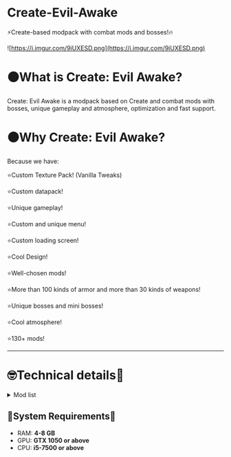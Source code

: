 # Create-Evil-Awake
⚡Create-based modpack with combat mods and bosses!🔥

![https://i.imgur.com/9iUXESD.png](https://i.imgur.com/9iUXESD.png)

# 🟠What is Create: Evil Awake?

Create: Evil Awake is a modpack based on Create and combat mods with bosses, unique gameplay and atmosphere, optimization and fast support.

# 🟠Why Create: Evil Awake?

Because we have:

⭐Custom Texture Pack! (Vanilla Tweaks)

⭐Custom datapack!

⭐Unique gameplay!

⭐Custom and unique menu!

⭐Custom loading screen!

⭐Cool Design!

⭐Well-chosen mods!

⭐More than 100 kinds of armor and more than 30 kinds of weapons!

⭐Unique bosses and mini bosses!

⭐Cool atmosphere!

⭐130+ mods!

---

# 🤓Technical details🥱

<details>
<summary>Mod list</summary>
<br>
<!-- We need a space between the <br> and the content -->

**Total: 138 mods**
---
- jei-1.19.2-forge-11.6.0.1013
- ItemBorders-1.19.1-1.2.0
- integrated_api_forge-1.2.7+1.19.2
- illuminations-forge-1.19.2-1.10.9.20
- idas_forge-1.6.0+1.19.2
- Iceberg-1.19.2-forge-1.1.4
- Highlighter-1.19.1-1.1.4
- healingcampfire-1.19.2-5.1
- goprone-1.19-2.0.4
- geckolib-forge-1.19-3.1.40
- fm_audio_extension_forge_1.1.1-1_MC_1.19
- flywheel-forge-1.19.2-0.6.8.a
- firstperson-forge-2.2.2-mc1.19.2
- Fastload-Reforged-2.6.9+1.19.2
- FastLeafDecay-30
- FarmersDelight-1.19-1.2.0
- fancymenu_forge_2.14.3_MC_1.19-1.19.2
- extendedgears-2.0.2-1.19.2-0.5.0.iforge-1.19.2
- extendedflywheels-1.2.5-1.19.2-0.5.f
- everycomp-1.19.2-2.3.3
- entityculling-forge-1.6.1-mc1.19.2
- Entity_Collision_FPS_Fix-forge-1.18.2-1.0.0
- endersdelight-1.19-1.0.2
- EnchantWithMob-1.19.2-7.4.1.jar.lyGsLr"
- EnchantWithMob-1.19.2-7.4.1
- EnchantmentDescriptions-Forge-1.19.2-13.0.14
- EasyMagic-v4.3.3-1.19.2-Forge
- EasyAnvils-v4.0.10-1.19.2-Forge
- dynmus-2.2.2+1.19.2-forge
- dummmmmmy-1.19.2-1.7.1
- Droplight-1.19.2-forge-1.0.6
- drippyloadingscreen_forge_2.1.4_MC_1.19.1-1.19.2
- do-a-barrel-roll-2.6.2+1.19.2-forge
- Delightful-1.19.2-3.2.4
- Decorative Blocks-forge-1.19.2-3.0.0
- curios-forge-1.19.2-5.1.3.0
- cullleaves-forge-3.0.1
- ctov-3.1.8
- crittersandcompanions-1.19.2-1.1.2
- creeperoverhaul-2.0.9-forge
- CreativeCore_FORGE_v2.9.3_mc1.19.2
- create-stuff-additions1.19.2_v2.0.2c
- create-ruins-1.19.2-1.0.0
- createdeco-1.3.0-1.19.2
- create-1.19.2-0.5.0.i
- create_misc_and_things_1.19.2_2.0
- create_enchantment_industry-1.19.2-for-create-0.5.0.i-1.1.17
- create_crystal_clear-0.1.2e-1.19.2
- create_central_kitchen-1.19.2-for-create-0.5.0.i-1.3.2
- Compat-O-Plenty-1.19.2-2.0.1
- combatroll-forge-1.1.5+1.19
- ColorfulAzaleas-forge-1.19.2-2.2.1
- collective-1.19.2-6.53
- cloth-config-8.2.88-forge
- citadel-2.1.3-1.19
- chalk-1.19-1.4.0
- catalogue-1.7.0-1.19.2
- canary-mc1.19.2-0.1.9
- Boss Music Mod 1.19
- Bookshelf-Forge-1.19.2-16.2.18
- blueprint-1.19.2-6.1.2
- BiomesOPlenty-1.19.2-17.1.2.544
- bettercombat-forge-1.6.2+1.19
- badpackets-forge-0.2.1
- auudio_forge_1.0.3_MC_1.19-1.19.2
- AutoRegLib-1.8.2-55
- architectury-6.5.77-forge
- appleskin-forge-mc1.19-2.4.2
- another_furniture-forge-2.1.2-1.19.2
- AmbientSounds_FORGE_v5.2.13_mc1.19.2
- alexsmobs-1.21.1
- Alex's Mobs Music Mod
- Alexs Armoury v1.4.1-1.19.2
- AI-Improvements-1.19.2-0.5.2
- AbundantAtmosphere-1.19.2-1.2.0-beta
- YungsExtras-1.19.2-Forge-3.1.0
- YungsBetterStrongholds-1.19.2-Forge-3.2.0
- YungsBetterOceanMonuments-1.19.2-Forge-2.1.0
- YungsBetterNetherFortresses-1.19.2-Forge-1.0.5
- YungsBetterMineshafts-1.19.2-Forge-3.2.0
- YungsBetterDungeons-1.19.2-Forge-3.2.2
- YungsBetterDesertTemples-1.19.2-Forge-2.2.2
- YungsApi-1.19.2-Forge-3.8.9
- XaerosWorldMap_1.29.5_Forge_1.19.1
- Xaeros_Minimap_23.3.3_Forge_1.19.1
- wthit-forge-5.15.1
- wandering-bags-1.19.2-2.0.6
- UndeadUnleashed-1.0.3-1.19.2
- TravelersTitles-1.19.2-Forge-3.1.2
- Towns-and-Towers-v.1.10-_FORGE-1.19.2_
- toms_storage-1.19-1.5.4
- the-conjurer-1.19.2-1.1.5
- testworld-1.0.0
- TerraBlender-forge-1.19.2-2.0.1.136
- supplementaries-1.19.2-2.3.4
- structure_gel-1.19.2-2.7.2
- Steam_Rails-1.19.2-1.1.1
- starterkit-1.19.2-5.2
- starlight-1.1.1+forge.cf5b10b
- spiderstpo-1.19.2-2.0.4
- soundphysics-forge-1.19.2-1.0.18
- Sorcerium 1.1.3 (1.19.2)
- sophisticatedcore-1.19.2-0.5.49.245
- sophisticatedbackpacks-1.19.2-3.18.44.815
- smoothboot(reloaded)-mc1.19.2-0.0.2
- secondchanceforge-1.19-1.5.1
- savage_and_ravage-1.19.2-5.0.4
- rubidium-extra-0.4.17+mc1.19.2-build.71
- rubidium-0.6.2a
- Rhodium 1.19.2 V4.0
- resourcefulconfig-forge-1.19.2-1.0.20
- redstonepen-1.19.2-forge-1.2.20
- QuarkOddities-1.18
- Quark-3.4-397
- PuzzlesLib-v4.3.12-1.19.2-Forge
- Prism-1.19.1-1.0.2
- PresenceFootsteps-1.19.2-1.6.4.1-forge
- pluto-mc1.19.2-0.0.9
- player-animation-lib-forge-1.0.2
- Paxi-1.19.2-Forge-3.0.1
- PacketSizeDoublerForge-1.0.7-1.19.x
- oculus-mc1.19.2-1.2.8a
- oculus-flywheel-compat-1.19.2-0.1.8-BETA
- Nullscape_1.19.3_v1.2.1
- NethersDelight-1.19-3.0
- musicdr-3.0.0-hotfix
- morevillagers-forge-1.19-4.0.3
- More Wandering Trades 1.0.0 - 1.19.2
- moonlight-1.19.2-2.2.29-forge
- modelfix-1.8
- midnightlib-forge-1.0.0
- lightspeed-1.19.2-1.0.2
- LegendaryTooltips-1.19.2-forge-1.4.0
- L_Enders_Cataclysm-0.83-1.19.2
- konkrete_forge_1.6.0_MC_1.19-1.19.2
- KnightQuest1.2.6.Patch
- JustEnoughResources-1.19.2-1.2.2.200
</details>
    
## 💽System Requirements💾
    
- RAM: **4-8 GB**
- GPU: **GTX 1050 or above**
- CPU: **i5-7500 or above**
